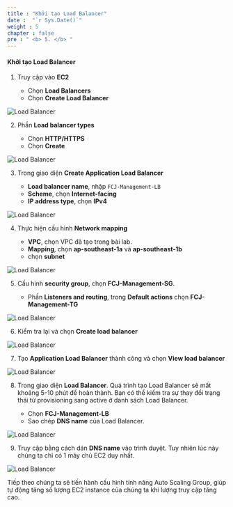 ```yaml
---
title : "Khởi tạo Load Balancer"
date :  "`r Sys.Date()`" 
weight : 5
chapter : false
pre : " <b> 5. </b> "
---
```


#### Khởi tạo Load Balancer

1. Truy cập vào **EC2**

    - Chọn **Load Balancers**
    - Chọn **Create Load Balancer**

![Load Balancer](/images/5.createlb/001.png?width=90pc)

2. Phần **Load balancer types**

    - Chọn **HTTP/HTTPS**
    - Chọn **Create**

![Load Balancer](/images/5.createlb/002.png?width=90pc)

3. Trong giao diện **Create Application Load Balancer**

    - **Load balancer name**, nhập ```FCJ-Management-LB```
    - **Scheme**, chọn **Internet-facing**
    - **IP address type**, chọn **IPv4**

![Load Balancer](/images/5.createlb/003.png?width=90pc)

4. Thực hiện cấu hình **Network mapping**

    - **VPC**, chọn VPC đã tạo trong bài lab.
    - **Mapping**, chọn **ap-southeast-1a** và **ap-southeast-1b**
    - chọn **subnet**

![Load Balancer](/images/5.createlb/004.png?width=90pc)

5. Cấu hình **security group**, chọn **FCJ-Management-SG**.

    - Phần **Listeners and routing**, trong **Default actions** chọn **FCJ-Management-TG**

![Load Balancer](/images/5.createlb/005.png?width=90pc)

6. Kiểm tra lại và chọn **Create load balancer**

![Load Balancer](/images/5.createlb/006.png?width=90pc)

7. Tạo **Application Load Balancer** thành công và chọn **View load balancer**

![Load Balancer](/images/5.createlb/007.png?width=90pc)

8. Trong giao diện **Load Balancer**. Quá trình tạo Load Balancer sẽ mất khoảng 5-10 phút để hoàn thành. Bạn có thể kiểm tra sự thay đổi trạng thái từ provisioning sang active ở danh sách Load Balancer.

    - Chọn **FCJ-Management-LB**
    - Sao chép **DNS name** của Load Balancer.

![Load Balancer](/images/5.createlb/008.png?width=90pc)

9. Truy cập bằng cách dán **DNS name** vào trình duyệt. Tuy nhiên lúc này chúng ta chỉ có 1 máy chủ EC2 duy nhất.

![Load Balancer](/images/5.createlb/009.png?width=90pc)

Tiếp theo chúng ta sẽ tiến hành cấu hình tính năng Auto Scaling Group, giúp tự động tăng số lượng EC2 instance của chúng ta khi lượng truy cập tăng cao.